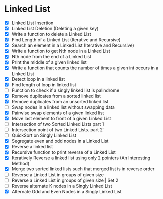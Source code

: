 # Linked List

- [x] Linked List Insertion
- [x] Linked List Deletion (Deleting a given key)
- [x] Write a function to delete a Linked List
- [x] Find Length of a Linked List (Iterative and Recursive)
- [x] Search an element in a Linked List (Iterative and Recursive)
- [x] Write a function to get Nth node in a Linked List
- [x] Nth node from the end of a Linked List
- [x] Print the middle of a given linked list
- [x] Write a function that counts the number of times a given int occurs in a Linked List
- [x] Detect loop in a linked list
- [x] Find length of loop in linked list
- [ ] Function to check if a singly linked list is palindrome
- [x] Remove duplicates from a sorted linked list
- [x] Remove duplicates from an unsorted linked list
- [ ] Swap nodes in a linked list without swapping data
- [x] Pairwise swap elements of a given linked list
- [x] Move last element to front of a given Linked List
- [ ] Intersection of two Sorted Linked Lists part 1
- [ ] Intersection point of two Linked Lists. part 2¯
- [ ] QuickSort on Singly Linked List
- [x] Segregate even and odd nodes in a Linked List
- [x] Reverse a linked list
- [x] Recursive function to print reverse of a Linked List
- [x] Iteratively Reverse a linked list using only 2 pointers (An Interesting Method)
- [x] Merge two sorted linked lists such that merged list is in reverse order
- [ ] Reverse a Linked List in groups of given size
- [ ] Reverse a Linked List in groups of given size | Set 2
- [ ] Reverse alternate K nodes in a Singly Linked List
- [x] Alternate Odd and Even Nodes in a Singly Linked List
